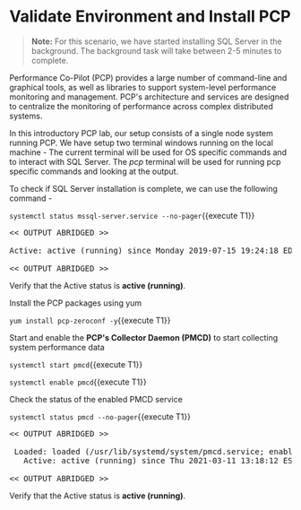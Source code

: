 # Validate Environment and Install PCP

>**Note:** For this scenario, we have started installing SQL Server in the background. The background task will take between 2-5 minutes to complete. 

Performance Co-Pilot (PCP) provides a large number of command-line and graphical tools, as well as libraries to support system-level performance monitoring and management. PCP's architecture and services are designed to centralize the monitoring of performance across complex distributed systems.

In this introductory PCP lab, our setup consists of a single node system running PCP. We have setup two terminal windows running on the local machine - The current terminal will be used for OS specific commands and to interact with SQL Server. The *pcp* terminal will be used for running pcp specific commands and looking at the output.

To check if SQL Server installation is complete, we can use the following command -

`systemctl status mssql-server.service --no-pager`{{execute T1}}

<pre class="file">
<< OUTPUT ABRIDGED >>

Active: active (running) since Monday 2019-07-15 19:24:18 EDT; 3h 59min left

<< OUTPUT ABRIDGED >>
</pre>

Verify that the Active status is __active (running)__.

Install the PCP packages using yum 

`yum install pcp-zeroconf -y`{{execute T1}}

Start and enable the __PCP's Collector Daemon (PMCD)__ to start collecting system performance data 

`systemctl start pmcd`{{execute T1}}

`systemctl enable pmcd`{{execute T1}}

Check the status of the enabled PMCD service 

`systemctl status pmcd --no-pager`{{execute T1}}

<pre class="file">
<< OUTPUT ABRIDGED >>

 Loaded: loaded (/usr/lib/systemd/system/pmcd.service; enabled; vendor preset: disabled)
   Active: active (running) since Thu 2021-03-11 13:18:12 EST; 6min ago

<< OUTPUT ABRIDGED >>
</pre>

Verify that the Active status is __active (running)__.
